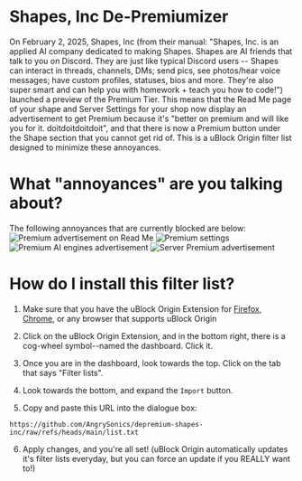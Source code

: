 # Shapes, Inc De-Premiumizer
On February 2, 2025, Shapes, Inc (from their manual: "Shapes, Inc. is an applied AI company dedicated to making Shapes. Shapes are AI friends that talk to you on Discord. They are just like typical Discord users -- Shapes can interact in threads, channels, DMs; send pics, see photos/hear voice messages; have custom profiles, statuses, bios and more. They're also super smart and can help you with homework + teach you how to code!") launched a preview of the Premium Tier. This means that the Read Me page of your shape and Server Settings for your shop now display an advertisement to get Premium because it's "better on premium and will like you for it. doitdoitdoitdoit", and that there is now a Premium button under the Shape section that you cannot get rid of. This is a uBlock Origin filter list designed to minimize these annoyances.

# What "annoyances" are you talking about?
The following annoyances that are currently blocked are below:
![Premium advertisement on Read Me](https://github.com/user-attachments/assets/8ca243fc-70ca-423c-b7e7-10ef48092d40)
![Premium settings](https://github.com/user-attachments/assets/9a4b913e-3421-429d-93f2-b4b9c9f59c28)
![Premium AI engines advertisement](https://github.com/user-attachments/assets/13b9853f-38e9-4d7a-af67-588b98f2379f)
![Server Premium advertisement](https://github.com/user-attachments/assets/629d5ef4-a276-4a7c-a24a-f2924874f9a6)

# How do I install this filter list?

1. Make sure that you have the uBlock Origin Extension for [Firefox](https://addons.mozilla.org/en-US/firefox/addon/ublock-origin/), [Chrome](https://chromewebstore.google.com/detail/ublock-origin/cjpalhdlnbpafiamejdnhcphjbkeiagm), or any browser that supports uBlock Origin

2. Click on the uBlock Origin Extension, and in the bottom right, there is a cog-wheel symbol--named the dashboard. Click it.

3. Once you are in the dashboard, look towards the top. Click on the tab that says "Filter lists".

4. Look towards the bottom, and expand the ```Import``` button.

5. Copy and paste this URL into the dialogue box: 
```
https://github.com/AngrySonics/depremium-shapes-inc/raw/refs/heads/main/list.txt
```

6. Apply changes, and you're all set! (uBlock Origin automatically updates it's filter lists everyday, but you can force an update if you REALLY want to!)
